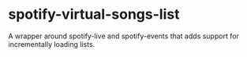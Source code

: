 spotify-virtual-songs-list
==========================

A wrapper around spotify-live and spotify-events that adds support for incrementally loading lists.
